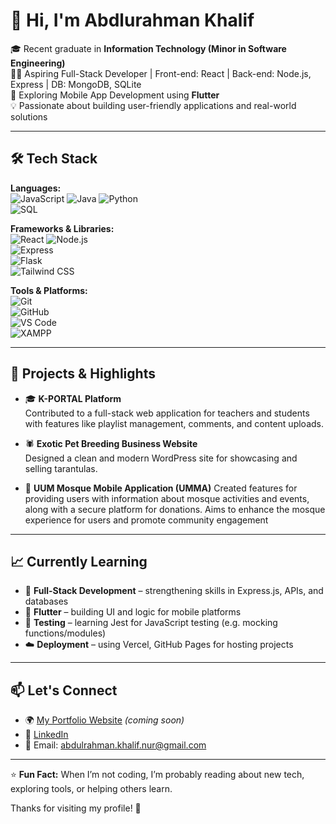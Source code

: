 # 👋 Hi, I'm Abdlurahman Khalif

🎓 Recent graduate in **Information Technology (Minor in Software Engineering)**  
👨‍💻 Aspiring Full-Stack Developer | Front-end: React | Back-end: Node.js, Express | DB: MongoDB, SQLite  
📱 Exploring Mobile App Development using **Flutter**  
💡 Passionate about building user-friendly applications and real-world solutions

---

## 🛠 Tech Stack

**Languages:**  
![JavaScript](https://img.shields.io/badge/-JavaScript-black?style=flat-square&logo=javascript) 
![Java](https://img.shields.io/badge/-Java-black?style=flat-square&logo=java) 
![Python](https://img.shields.io/badge/-Python-black?style=flat-square&logo=python)  
![SQL](https://img.shields.io/badge/-SQL-black?style=flat-square&logo=postgresql)

**Frameworks & Libraries:**  
![React](https://img.shields.io/badge/-React-black?style=flat-square&logo=react) 
![Node.js](https://img.shields.io/badge/-Node.js-black?style=flat-square&logo=node.js)  
![Express](https://img.shields.io/badge/-Express-black?style=flat-square&logo=express)  
![Flask](https://img.shields.io/badge/-Flask-black?style=flat-square&logo=flask)  
![Tailwind CSS](https://img.shields.io/badge/-Tailwind%20CSS-black?style=flat-square&logo=tailwind-css)

**Tools & Platforms:**  
![Git](https://img.shields.io/badge/-Git-black?style=flat-square&logo=git)  
![GitHub](https://img.shields.io/badge/-GitHub-black?style=flat-square&logo=github)  
![VS Code](https://img.shields.io/badge/-VS%20Code-black?style=flat-square&logo=visual-studio-code)  
![XAMPP](https://img.shields.io/badge/-XAMPP-black?style=flat-square&logo=xampp)

---

## 💼 Projects & Highlights

- 🎓 **K-PORTAL Platform**  
  Contributed to a full-stack web application for teachers and students with features like playlist management, comments, and content uploads.

- 🕷️ **Exotic Pet Breeding Business Website**  
  Designed a clean and modern WordPress site for showcasing and selling tarantulas.

- 📱 **UUM Mosque Mobile Application (UMMA)**
  Created features for providing users with information about mosque activities and events, along with a secure platform for
  donations. Aims to enhance the mosque experience for users and promote community engagement

---

## 📈 Currently Learning

- 🔧 **Full-Stack Development** – strengthening skills in Express.js, APIs, and databases  
- 📱 **Flutter** – building UI and logic for mobile platforms  
- 🧪 **Testing** – learning Jest for JavaScript testing (e.g. mocking functions/modules)  
- ☁️ **Deployment** – using Vercel, GitHub Pages for hosting projects

---

## 📫 Let's Connect

- 🌍 [My Portfolio Website](#) *(coming soon)*  
- 💼 [LinkedIn](www.linkedin.com/in/abdulrahmannur-nur)  
- 💬 Email: abdulrahman.khalif.nur@gmail.com

---

⭐ **Fun Fact:** When I’m not coding, I’m probably reading about new tech, exploring tools, or helping others learn.

Thanks for visiting my profile! 🚀
